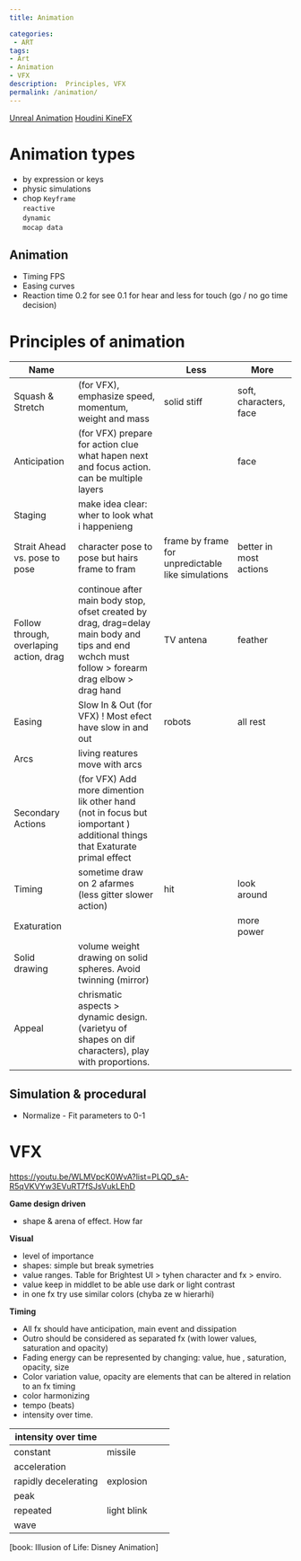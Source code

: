 ```yaml
---
title: Animation

categories:
 - ART
tags:
- Art
- Animation
- VFX
description:  Principles, VFX
permalink: /animation/
---
```



[Unreal Animation](/uanim/)
[Houdini KineFX](/kinefx/)   

# Animation types

- by expression or keys
- physic  simulations
- chop
`Keyframe`   
`reactive`  
`dynamic`  
`mocap data`  



## Animation

   - Timing FPS
   - Easing curves  
   - Reaction time 0.2 for see 0.1 for hear and less for touch (go / no go time decision)



# Principles of animation

| Name | | Less| More|
| --- | --- |--- | ----|
Squash & Stretch | (for VFX), emphasize speed, momentum, weight  and mass | solid stiff | soft, characters, face | try to preserve volume
Anticipation |  (for VFX) prepare for action clue what hapen next and focus action. can be multiple layers ||face |if you have time for build up do it
Staging |make idea clear: wher to look what i happenieng |
Strait Ahead vs. pose to pose |character pose to pose but hairs frame to fram  |frame by frame for unpredictable like simulations | better in most actions
Follow through, overlaping action, drag| continoue after main body stop, ofset created by drag, drag=delay main body and tips and end wchch must follow > forearm drag elbow > drag hand | TV antena | feather  
Easing |  Slow In & Out (for VFX) ! Most efect have slow in and out | robots | all rest
Arcs | living reatures move with arcs |
Secondary Actions |  (for VFX) Add more dimention lik other hand (not in focus but iomportant ) additional things that Exaturate primal effect
Timing |sometime draw on 2 afarmes (less gitter slower action) |hit| look around  
Exaturation | ||more power
Solid drawing | volume weight drawing on solid spheres. Avoid twinning (mirror)
Appeal | chrismatic aspects > dynamic design. (varietyu of shapes on dif characters), play with proportions.


## Simulation & procedural   
   - Normalize - Fit parameters to 0-1  


# VFX

https://youtu.be/WLMVpcK0WvA?list=PLQD_sA-R5qVKVYw3EVuRT7fSJsVukLEhD

**Game design driven**  
- shape & arena of effect. How far

**Visual**    
- level of importance
- shapes: simple but break symetries
- value ranges. Table for Brightest UI > tyhen character and fx > enviro.
- value keep in middlet to be able use dark or light contrast
- in one fx try use similar colors (chyba ze w hierarhi)

**Timing**  
  - All fx should have anticipation, main event and dissipation
  - Outro should be considered as separated fx (with lower values, saturation and opacity)
  - Fading energy can be represented by changing: value, hue , saturation, opacity, size
  - Color variation value, opacity are elements that can be altered in relation to an fx timing
  - color harmonizing
  - tempo (beats)
  - intensity over time.


| intensity over time | |||
| --- | --- |--- | ----|
|constant | missile
|acceleration
|rapidly decelerating | explosion
|peak |
|repeated | light blink
|wave |  


[book: Illusion of Life: Disney Animation]
